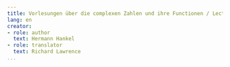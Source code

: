 ```yaml
---
title: Vorlesungen über die complexen Zahlen und ihre Functionen / Lectures on Complex Numbers and their Functions
lang: en
creator:
- role: author
  text: Hermann Hankel
- role: translator
  text: Richard Lawrence
...
```

